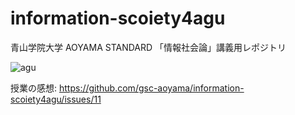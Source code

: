 # information-scoiety4agu
青山学院大学 AOYAMA STANDARD 「情報社会論」講義用レポジトリ


![agu](https://cloud.githubusercontent.com/assets/416977/26479515/d484af0e-420e-11e7-9c3b-c8e89040809e.jpg)

授業の感想: https://github.com/gsc-aoyama/information-scoiety4agu/issues/11
